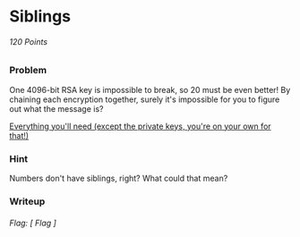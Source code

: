 # Siblings
###### 120 Points


### Problem
One 4096-bit RSA key is impossible to break, so 20 must be even better! By chaining each encryption together, surely it's impossible for you to figure out what the message is?

[Everything you'll need (except the private keys, you're on your own for that!)](https://2018.pactf.com/static/ctfproblems/8929584c-1ad0-4f6c-b9a8-eae3bdbdefee/problem-data.e34ba61084c2.zip)

### Hint
Numbers don't have siblings, right? What could that mean?

### Writeup


###### Flag: [ Flag ]
